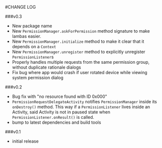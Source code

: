 #CHANGE LOG

###v0.3
* New package name
* New `PermissionManager.askForPermission` method signature to make lambas easier.
* New `PermissionManager.initialize` method to make it clear that it depends on a `Context`
* New `PermissionManager.unregister` method to explicitly unregister `PermissionListener`s
* Properly handles multiple requests from the same permission group, without duplicate rationale dialogs
* Fix bug where app would crash if user rotated device while viewing system permission dialog

###v0.2
* Bug fix with "no resource found with ID 0x000"
* `PermissionRequestDelegateActivity` notifies `PermissionManager` inside its `onDestroy()` method. This way if a `PermissionListener` lives inside an Activity, said Activity is not in paused state when `PermissionListener.onResult()` is called.
* bump to latest dependencies and build tools

###v0.1
	
* initial release
